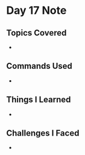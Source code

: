 # Day 17 Note

## Topics Covered
- 

## Commands Used
- 

## Things I Learned
- 

## Challenges I Faced
- 
